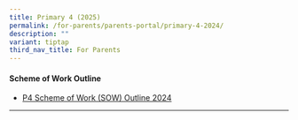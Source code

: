 ```yaml
---
title: Primary 4 (2025)
permalink: /for-parents/parents-portal/primary-4-2024/
description: ""
variant: tiptap
third_nav_title: For Parents
---
```

<h4><strong>Scheme of Work Outline</strong></h4>
<ul data-tight="true" class="tight">
<li>
<p><a href="/resources/scheme-of-work-outline-2024/primary-4/" rel="noopener noreferrer nofollow" target="_blank">P4 Scheme of Work (SOW) Outline 2024</a>
</p>
</li>
</ul>
<hr>
<p></p>